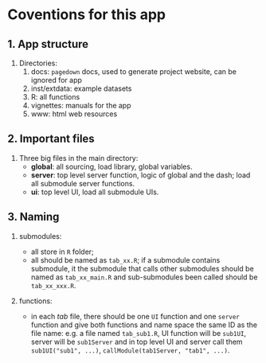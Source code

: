 # Coventions for this app

## 1. App structure
1. Directories:
    1. docs: `pagedown` docs, used to generate project website, can be ignored for app
    2. inst/extdata: example datasets 
    3. R: all functions
    4. vignettes: manuals for the app
    5. www: html web resources
    
## 2. Important files    
1. Three big files in the main directory:
    - **global**: all sourcing, load library, global variables.
    - **server**: top level server function, logic of global and the dash; load all submodule server functions.
    - **ui**: top level UI, load all submodule UIs.

## 3. Naming
1. submodules:
    - all store in `R` folder;
    - all should be named as `tab_xx.R`; if a submodule contains submodule, it the submodule that calls other submodules should
    be named as `tab_xx_main.R` and sub-submodules been called should be `tab_xx_xxx.R`.
    
2. functions:
    - in each *tab* file, there should be one `UI` function and one `server` function and give both functions and name space the same ID as the file name: 
    e.g. a file named `tab_sub1.R`, UI function will be `sub1UI`, server will be `sub1Server` and in top level UI and server call them `sub1UI("sub1", ...)`, `callModule(tab1Server, "tab1", ...)`.

